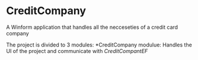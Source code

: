 # CreditCompany
A Winform application that handles all the necceseties of a credit card company

The project is divided to 3 modules:
 *CreditCompany modulue: Handles the UI of the project and communicate with _CreditCompantEF_
